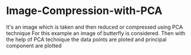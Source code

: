 # Image-Compression-with-PCA
It's an image which is taken and then reduced or compressed using PCA technique
For this example an image of butterfly is considered.
Then with the help of PCA technique the data points are ploted and principal component are plotted
